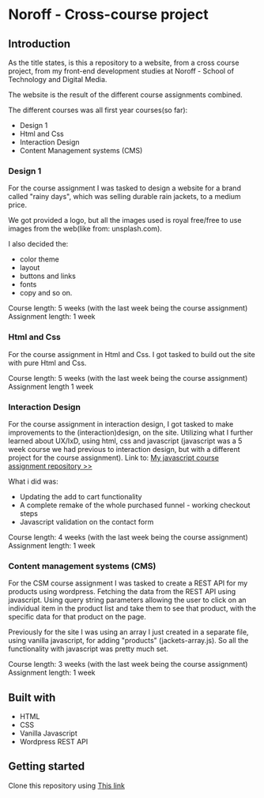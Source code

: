 # Noroff - Cross-course project

## Introduction

As the title states, is this a repository to a website, from a cross course project, from my front-end development studies at Noroff - School of Technology and Digital Media.

The website is the result of the different course assignments combined.

The different courses was all first year courses(so far):

- Design 1
- Html and Css
- Interaction Design
- Content Management systems (CMS)

### Design 1

For the course assignment I was tasked to design a website for a brand called "rainy days", which was selling durable rain jackets, to a medium price.

We got provided a logo, but all the images used is royal free/free to use images from the web(like from: unsplash.com).

I also decided the:

- color theme
- layout
- buttons and links
- fonts
- copy
  and so on.

Course length: 5 weeks (with the last week being the course assignment)
Assignment length: 1 week

### Html and Css

For the course assignment in Html and Css. I got tasked to build out the site with pure Html and Css.

Course length: 5 weeks (with the last week being the course assignment)
Assignment length 1 week

### Interaction Design

For the course assignment in interaction design, I got tasked to make improvements to the (interaction)design, on the site. Utilizing what I further learned about UX/IxD, using html, css and javascript (javascript was a 5 week course we had previous to interaction design, but with a different project for the course assignment).
Link to: [My javascript course assignment repository >>](https://github.com/joakimlees/joakim-lee-sletten-js1-ca)

What i did was:

- Updating the add to cart functionality
- A complete remake of the whole purchased funnel - working checkout steps
- Javascript validation on the contact form

Course length: 4 weeks (with the last week being the course assignment)
Assignment length: 1 week

### Content management systems (CMS)

For the CSM course assignment I was tasked to create a REST API for my products using wordpress. Fetching the data from the REST API using javascript. Using query string parameters allowing the user to click on an individual item in the product list and take them to see that product, with the specific data for that product on the page.

Previously for the site I was using an array I just created in a separate file, using vanilla javascript, for adding "products" (jackets-array.js).
So all the functionality with javascript was pretty much set.

Course length: 3 weeks (with the last week being the course assignment)
Assignment length: 1 week

## Built with

- HTML
- CSS
- Vanilla Javascript
- Wordpress REST API

## Getting started

Clone this repository using [This link](https://github.com/Noroff-FEU-Assignments/cross-course-project-joakimlees.git)
